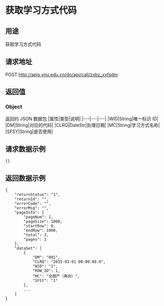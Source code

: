 # 获取学习方式代码

## 用途

获取学习方式代码

## 请求地址

POST http://apis.ynu.edu.cn/do/api/call/zxbz_xxfsdm

## 返回值

### Object

返回的 JSON 数据包
|属性|类型|说明|
|---|---|---|
|WID|String|唯一标识 ID|
|DM|String|对应的代码|
|CLRQ|DateStr|处理日期|
|MC|String|学习方式名称|
|SFSY|String|是否使用|

## 请求数据示例

```
{}
```

## 返回数据示例

```
{
    "returnStatus": "1",
    "returnId": "",
    "errorCode": "",
    "errorMsg": "",
    "pageInfo": {
        "pageNum": 1,
        "pageSize": 1000,
        "startRow": 0,
        "endRow": 1000,
        "total": 3,
        "pages": 1
    },
    "dataSet": [
        {
            "DM": "001",
            "CLRQ": "2015-03-01 00:00:00.0",
            "WID": "1",
            "ROW_ID": 1,
            "MC": "全脱产（离岗）",
            "SFSY": "1"
        },
        ...
    ]
}
```
